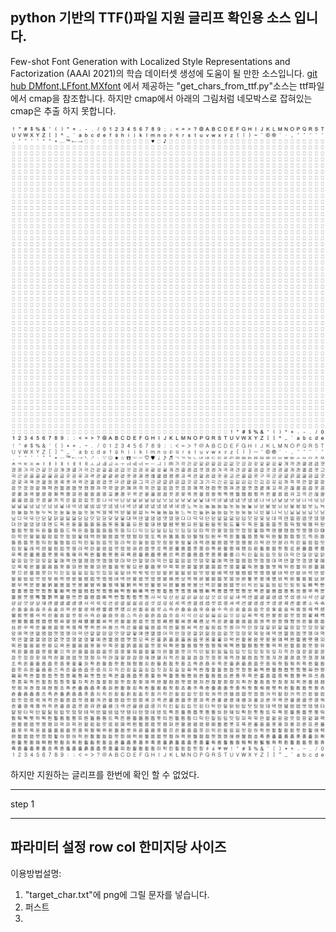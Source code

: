 python 기반의 TTF()파일 지원 글리프 확인용 소스 입니다.
---------------


Few-shot Font Generation with Localized Style Representations and Factorization (AAAI 2021)의 학습 데이터셋 생성에 도움이 될 만한 소스입니다.
[git hub DMfont,LFfont,MXfont](https://github.com/clovaai/fewshot-font-generation)
에서 제공하는 "get_chars_from_ttf.py"소스는 ttf파일에서 cmap을 참조합니다.
하지만 cmap에서 아래의 그림처럼 네모박스로 잡혀있는 cmap은 추출 하지 못합니다.

![이미지 예시](./font_char_img/arial%201.png)
![이미지 예시2](./font_char_img/gulim.png)



하지만 지원하는 글리프를 한번에 확인 할 수 없었다.

-------------------
step 1


-----------------------
파라미터 설정
row col
한미지당 사이즈
----------------------

이용방법설명:
1. "target_char.txt"에 png에 그릴 문자를 넣습니다.
2. 퍼스트
3. 
